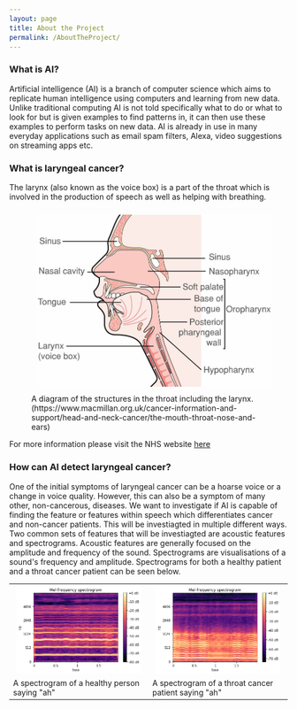 ```yaml
---
layout: page
title: About the Project
permalink: /AboutTheProject/
---
```


### What is AI?
Artificial intelligence (AI) is a branch of computer science which aims to replicate human intelligence using computers and learning from new data. Unlike traditional computing AI is not told specifically what to do or what to look for but is given examples to find patterns in, it can then use these examples to perform tasks on new data. AI is already in use in many everyday applications such as email spam filters, Alexa, video suggestions on streaming apps etc. 

### What is laryngeal cancer?
The larynx (also known as the voice box) is a part of the throat which is involved in the production of speech as well as helping with breathing. 
<figure>
  <img  width="500"  src="/images/ThroatDiagram.jpg" style="margin:10px 10px">
  <figcaption>A diagram of the structures in the throat including the larynx. (https://www.macmillan.org.uk/cancer-information-and-support/head-and-neck-cancer/the-mouth-throat-nose-and-ears)</figcaption>
</figure>


For more information please visit the NHS website [here](https://www.nhs.uk/conditions/laryngeal-cancer/)

### How can AI detect laryngeal cancer?
One of the initial symptoms of laryngeal cancer can be a hoarse voice or a change in voice quality. However, this can also be a symptom of many other, non-cancerous, diseases. We want to investigate if AI is capable of finding the feature or features within speech which differentiates cancer and non-cancer patients. This will be investiagted in multiple different ways. Two common sets of features that will be investiagted are acoustic features and spectrograms. Acoustic features are generally focused on the amplitude and frequency of the sound. Spectrograms are visualisations of a sound's frequency and amplitude. Spectrograms for both a healthy patient and a throat cancer patient can be seen below.

<table cellpadding="10">
  <tr>
    <th><img  src="/images/HealthySpec.png" style="max-width: 95%;"></th>
    <th><img  src="/images/CancerSpec.png" style="max-width: 95%;"></th>
  </tr>
  <tr>
    <td>A spectrogram of a healthy person saying "ah"</td>
    <td>A spectrogram of a throat cancer patient saying "ah"</td>
  </tr>
</table>
